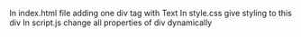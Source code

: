 In index.html file adding one div tag with Text
In style.css give styling to this div
In script.js change all properties of div dynamically
